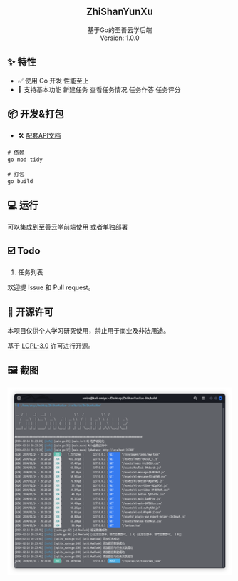 <div align="center">

<h2 align="center" style="font-weight: 600">ZhiShanYunXu</h2>

<p align="center">
    基于Go的<a>至善云学</a>后端
    <br />
    Version: 1.0.0
</p>
</div>

## ✨ 特性

- ✅ 使用 Go 开发 性能至上
- 📔 支持基本功能 新建任务 查看任务情况 任务作答 任务评分

## 📦️ 开发&打包

- 🛠 [配套API文档](https://apifox.com/apidoc/shared-df1fc889-ef10-4dfa-a199-1e75da2160a3)

```shell
# 依赖
go mod tidy

# 打包
go build
```

## 💻 运行

可以集成到至善云学前端使用 或者单独部署

## ☑️ Todo

1. 任务列表

欢迎提 Issue 和 Pull request。

## 📜 开源许可

本项目仅供个人学习研究使用，禁止用于商业及非法用途。

基于 [LGPL-3.0](https://www.gnu.org/licenses/lgpl-3.0.en.html#license-tex) 许可进行开源。

## 🖼️ 截图

![1720975999718](images/README/console.png "控制台页面")
